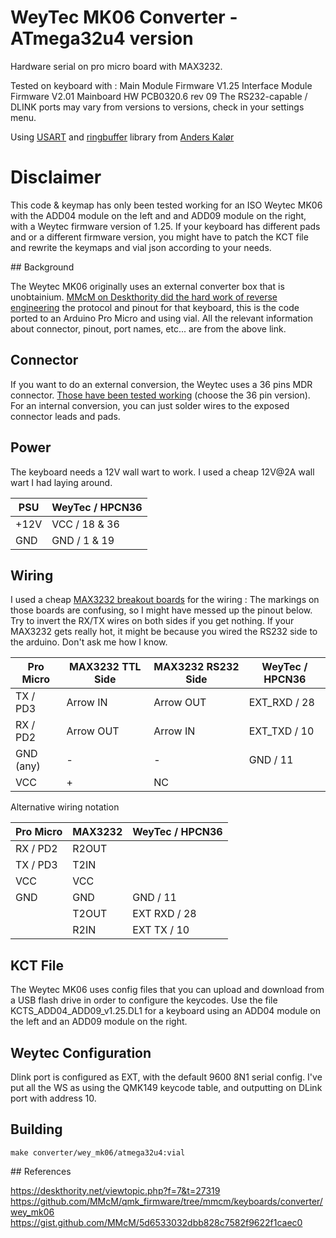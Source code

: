 # WeyTec MK06 Converter - ATmega32u4 version

Hardware serial on pro micro board with MAX3232.

Tested on keyboard with :
Main Module Firmware      V1.25
Interface Module Firmware V2.01
Mainboard HW PCB0320.6 rev 09
The RS232-capable / DLINK ports may vary from versions to versions, check in your settings menu.

Using [USART](https://github.com/AndersKaloer/ATmega-UART/tree/master) and [ringbuffer](https://github.com/AndersKaloer/Ring-Buffer/tree/2f6ed0e514e56b69dac6d1d28df88ae77ea1d27c) library from [Anders Kalør](anderskaloer.net)

# Disclaimer

This code & keymap has only been tested working for an ISO Weytec MK06 with the ADD04 module on the left and and ADD09 module on the right, with a Weytec firmware version of 1.25. 
If your keyboard has different pads and or a different firmware version, you might have to patch the KCT file and rewrite the keymaps and vial json according to your needs.

## Background

The Weytec MK06 originally uses an external converter box that is unobtainium. [MMcM on Deskthority did the hard work of reverse engineering](https://deskthority.net/viewtopic.php?f=7&t=27319) the protocol and pinout for that keyboard, this is the code ported to an Arduino Pro Micro and using vial. All the relevant information about connector, pinout, port names, etc... are from the above link.

## Connector

If you want to do an external conversion, the Weytec uses a 36 pins MDR connector.
[Those have been tested working](https://fr.aliexpress.com/item/1005003461743920.html) (choose the 36 pin version).
For an internal conversion, you can just solder wires to the exposed connector leads and pads.

## Power

The keyboard needs a 12V wall wart to work. I used a cheap 12V@2A wall wart I had laying around.

| PSU | WeyTec / HPCN36 |
|---|---|
| +12V | VCC / 18 & 36 |
| GND | GND / 1 & 19 |

## Wiring

I used a cheap [MAX3232 breakout boards](https://fr.aliexpress.com/item/1005004893579002.html) for the wiring :
The markings on those boards are confusing, so I might have messed up the pinout below. Try to invert the RX/TX wires on both sides if you get nothing.
If your MAX3232 gets really hot, it might be because you wired the RS232 side to the arduino. Don't ask me how I know.

| Pro Micro | MAX3232 TTL Side | MAX3232 RS232 Side | WeyTec / HPCN36
|---|---|---|---|
| TX / PD3 | Arrow IN  | Arrow OUT | EXT_RXD / 28 |
| RX / PD2 | Arrow OUT | Arrow IN | EXT_TXD / 10 |
| GND (any) | - | -| GND / 11 |
| VCC | + | NC | |

Alternative wiring notation

| Pro Micro | MAX3232 | WeyTec / HPCN36
|---|---|---|
| RX / PD2 | R2OUT | |
| TX / PD3 | T2IN | |
| VCC | VCC | |
| GND | GND | GND / 11 |
| | T2OUT | EXT RXD / 28 |
| | R2IN | EXT TX  / 10 |

## KCT File

The Weytec MK06 uses config files that you can upload and download from a USB flash drive in order to configure the keycodes.
Use the file KCTS_ADD04_ADD09_v1.25.DL1 for a keyboard using an ADD04 module on the left and an ADD09 module on the right.

## Weytec Configuration

Dlink port is configured as EXT, with the default 9600 8N1 serial config.
I've put all the WS as using the QMK149 keycode table, and outputting on DLink port with address 10.

## Building

```make converter/wey_mk06/atmega32u4:vial```

## References

https://deskthority.net/viewtopic.php?f=7&t=27319 
https://github.com/MMcM/qmk_firmware/tree/mmcm/keyboards/converter/wey_mk06
https://gist.github.com/MMcM/5d6533032dbb828c7582f9622f1caec0
